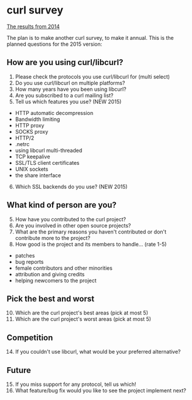 curl survey
===========
[The results from 2014](http://curl.haxx.se/docs/survey/survey2014.html)

The plan is to make another curl survey, to make it annual. This is the planned questions for the 2015 version:

How are you using curl/libcurl?
-------------------------------

 1. Please check the protocols you use curl/libcurl for (multi select)
 2. Do you use curl/libcurl on multiple platforms?
 3. How many years have you been using libcurl?
 4. Are you subscribed to a curl mailing list?
 5. Tell us which features you use? (NEW 2015)
   - HTTP automatic decompression
   - Bandwidth limiting
   - HTTP proxy
   - SOCKS proxy
   - HTTP/2
   - .netrc
   - using libcurl multi-threaded
   - TCP keepalive
   - SSL/TLS client certificates
   - UNIX sockets
   - the share interface 
 6. Which SSL backends do you use? (NEW 2015)

What kind of person are you?
----------------------------

 5. How have you contributed to the curl project?
 6. Are you involved in other open source projects?
 7. What are the primary reasons you haven't contributed or don't contribute more to the project?
 8. How good is the project and its members to handle... (rate 1-5)
   - patches
   - bug reports
   - female contributors and other minorities
   - attribution and giving credits
   - helping newcomers to the project

Pick the best and worst
-----------------------

 10. Which are the curl project's best areas (pick at most 5)
 11. Which are the curl project's worst areas (pick at most 5)
 
Competition
-----------

 14. If you couldn't use libcurl, what would be your preferred alternative?

Future
------

 15. If you miss support for any protocol, tell us which!
 16. What feature/bug fix would you like to see the project implement next?